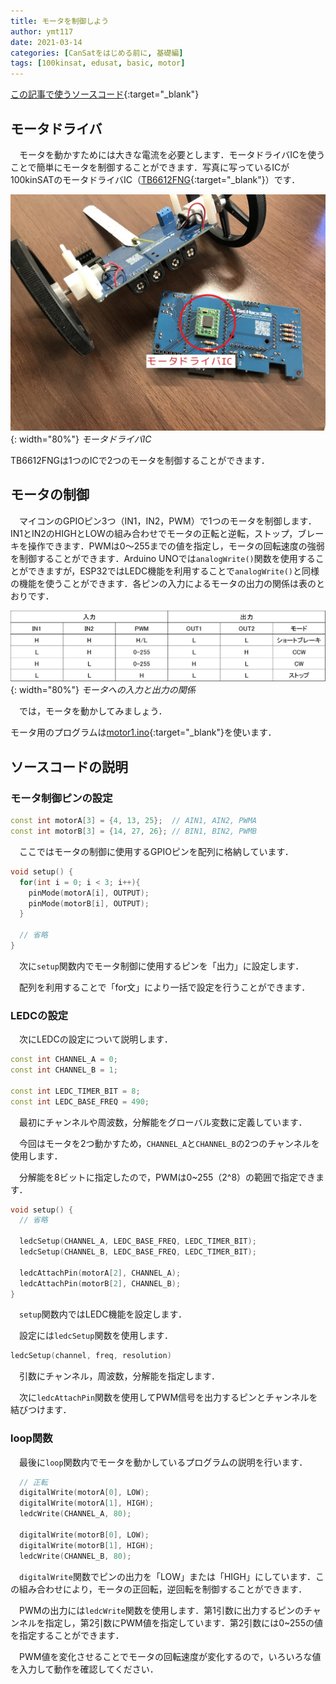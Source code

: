 ```yaml
---
title: モータを制御しよう
author: ymt117
date: 2021-03-14
categories: [CanSatをはじめる前に, 基礎編]
tags: [100kinsat, edusat, basic, motor]
---
```


<i class="{{ site.data.post.file }}"></i>
[この記事で使うソースコード](https://github.com/100kinsat/100kinsat_ver_3_4_code/tree/main/100kinsat_motor){:target="_blank"}

## モータドライバ

　モータを動かすためには大きな電流を必要とします．モータドライバICを使うことで簡単にモータを制御することができます．写真に写っているICが100kinSATのモータドライバIC（[TB6612FNG](http://akizukidenshi.com/catalog/g/gI-11317/){:target="_blank"}）です．

![tb6612fng](/assets/img/post/control-motor/tb6612fng.jpg){: width="80%"}
_モータドライバIC_

TB6612FNGは1つのICで2つのモータを制御することができます．

## モータの制御

　マイコンのGPIOピン3つ（IN1，IN2，PWM）で1つのモータを制御します．IN1とIN2のHIGHとLOWの組み合わせでモータの正転と逆転，ストップ，ブレーキを操作できます．PWMは0～255までの値を指定し，モータの回転速度の強弱を制御することができます．Arduino UNOでは`analogWrite()`関数を使用することができますが，ESP32ではLEDC機能を利用することで`analogWrite()`と同様の機能を使うことができます．各ピンの入力によるモータの出力の関係は表のとおりです．

![table](/assets/img/post/control-motor/motor_table.png){: width="80%"}
_モータへの入力と出力の関係_

　では，モータを動かしてみましょう．

モータ用のプログラムは[motor1.ino](https://gist.github.com/ymt117/1b4b46b52df050628812f843fe81b65b){:target="_blank"}を使います．

## ソースコードの説明

### モータ制御ピンの設定

```cpp
const int motorA[3] = {4, 13, 25};  // AIN1, AIN2, PWMA
const int motorB[3] = {14, 27, 26}; // BIN1, BIN2, PWMB
```

　ここではモータの制御に使用するGPIOピンを配列に格納しています．

```cpp
void setup() {
  for(int i = 0; i < 3; i++){
    pinMode(motorA[i], OUTPUT);
    pinMode(motorB[i], OUTPUT);
  }

  // 省略
}
```

　次に`setup`関数内でモータ制御に使用するピンを「出力」に設定します．

　配列を利用することで「for文」により一括で設定を行うことができます．

### LEDCの設定

　次にLEDCの設定について説明します．

```cpp
const int CHANNEL_A = 0;
const int CHANNEL_B = 1;

const int LEDC_TIMER_BIT = 8;
const int LEDC_BASE_FREQ = 490;
```

　最初にチャンネルや周波数，分解能をグローバル変数に定義しています．

　今回はモータを2つ動かすため，`CHANNEL_A`と`CHANNEL_B`の2つのチャンネルを使用します．

　分解能を8ビットに指定したので，PWMは0~255（2^8）の範囲で指定できます．

```cpp
void setup() {
  // 省略

  ledcSetup(CHANNEL_A, LEDC_BASE_FREQ, LEDC_TIMER_BIT);
  ledcSetup(CHANNEL_B, LEDC_BASE_FREQ, LEDC_TIMER_BIT);

  ledcAttachPin(motorA[2], CHANNEL_A);
  ledcAttachPin(motorB[2], CHANNEL_B);
}
```

　`setup`関数内ではLEDC機能を設定します．

　設定には`ledcSetup`関数を使用します．

```cpp
ledcSetup(channel, freq, resolution)
```

　引数にチャンネル，周波数，分解能を指定します．

　次に`ledcAttachPin`関数を使用してPWM信号を出力するピンとチャンネルを結びつけます．

### loop関数

　最後に`loop`関数内でモータを動かしているプログラムの説明を行います．

```cpp
  // 正転
  digitalWrite(motorA[0], LOW);
  digitalWrite(motorA[1], HIGH);
  ledcWrite(CHANNEL_A, 80);
  
  digitalWrite(motorB[0], LOW);
  digitalWrite(motorB[1], HIGH);
  ledcWrite(CHANNEL_B, 80);
```

　`digitalWrite`関数でピンの出力を「LOW」または「HIGH」にしています．この組み合わせにより，モータの正回転，逆回転を制御することができます．

　PWMの出力には`ledcWrite`関数を使用します．第1引数に出力するピンのチャンネルを指定し，第2引数にPWM値を指定しています．第2引数には0~255の値を指定することができます．

　PWM値を変化させることでモータの回転速度が変化するので，いろいろな値を入力して動作を確認してください．